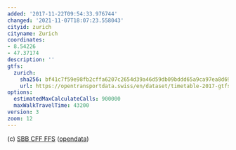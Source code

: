 ```yaml
---
added: '2017-11-22T09:54:33.976744'
changed: '2021-11-07T18:07:23.558043'
cityid: zurich
cityname: Zurich
coordinates:
- 8.54226
- 47.37174
description: ''
gtfs:
  zurich:
    sha256: bf41c7f59e98fb2cffa6207c2654d39a46d59db09bddd65a9ca97ea8d69391cb
    url: https://opentransportdata.swiss/en/dataset/timetable-2017-gtfs/permalink
options:
  estimatedMaxCalculateCalls: 900000
  maxWalkTravelTime: 43200
version: 3
zoom: 12
---
```


(c) [SBB CFF FFS](https://www.sbb.ch/)
([opendata](https://opentransportdata.swiss/))
